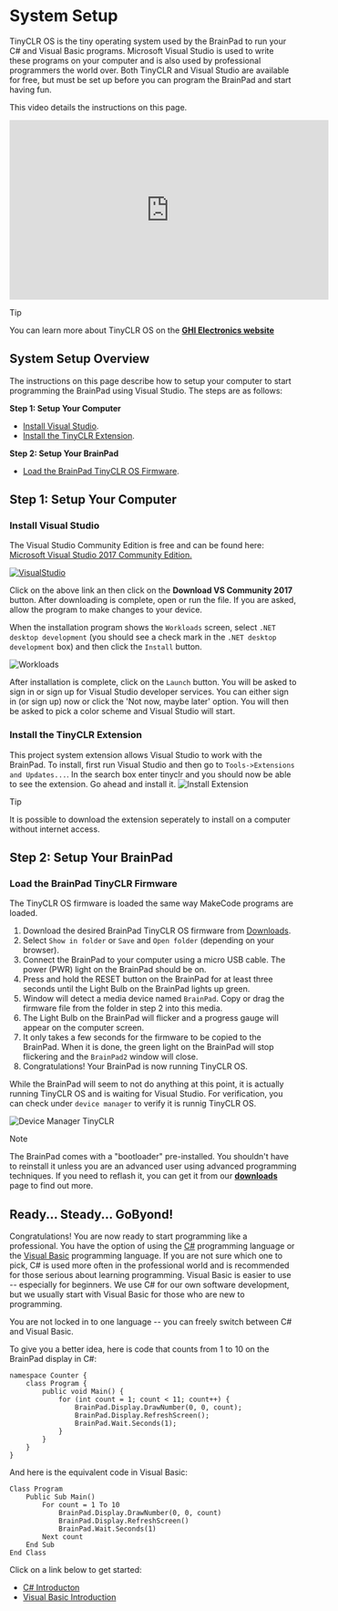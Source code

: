 # System Setup
TinyCLR OS is the tiny operating system used by the BrainPad to run your C# and Visual Basic programs. Microsoft Visual Studio is used to write these programs on your computer and is also used by professional programmers the world over. Both TinyCLR and Visual Studio are available for free, but must be set up before you can program the BrainPad and start having fun.

This video details the instructions on this page.

<iframe width="560" height="315" src="https://www.youtube.com/embed/TDvHfaDPlWk" frameborder="0" allowfullscreen></iframe>


> [!Tip]
> You can learn more about TinyCLR OS on the [**GHI Electronics website**](https://www.ghielectronics.com/tinyclr/features)

## System Setup Overview
The instructions on this page describe how to setup your computer to start programming the BrainPad using Visual Studio. The steps are as follows:

**Step 1: Setup Your Computer**
  * [Install Visual Studio](#install-visual-studio).
  * [Install the TinyCLR Extension](#install-the-tinyclr-extension).

**Step 2: Setup Your BrainPad**
  * [Load the BrainPad TinyCLR OS Firmware](#load-the-brainpad-tinyclr-firmware).

## Step 1: Setup Your Computer

### Install Visual Studio
The Visual Studio Community Edition is free and can be found here: [Microsoft Visual Studio 2017 Community Edition.](https://www.visualstudio.com/vs/community/)

[![VisualStudio](images/download-visual-studio.png)](https://www.visualstudio.com/vs/community/)

Click on the above link an then click on the **Download VS Community 2017** button. After downloading is complete, open or run the file. If you are asked, allow the program to make changes to your device.

When the installation program shows the `Workloads` screen, select `.NET desktop development` (you should see a check mark in the `.NET desktop development` box) and then click the `Install` button.

![Workloads](images/visual-studio-workloads.png)

After installation is complete, click on the `Launch` button. You will be asked to sign in or sign up for Visual Studio developer services. You can either sign in (or sign up) now or click the 'Not now, maybe later' option. You will then be asked to pick a color scheme and Visual Studio will start.

### Install the TinyCLR Extension

This project system extension allows Visual Studio to work with the BrainPad. To install, first run Visual Studio and then go to `Tools->Extensions and Updates...`. In the search box enter tinyclr and you should now be able to see the extension. Go ahead and install it.
![Install Extension](images/Install-tinyclr-extension.gif)

> [!Tip]
> It is possible to download the extension seperately to install on a computer without internet access.

## Step 2: Setup Your BrainPad

### Load the BrainPad TinyCLR Firmware

The TinyCLR OS firmware is loaded the same way MakeCode programs are loaded.

1. Download the desired BrainPad TinyCLR OS firmware from [Downloads](../resources/downloads.md).
2. Select `Show in folder` or `Save` and `Open folder` (depending on your browser).
3. Connect the BrainPad to your computer using a micro USB cable. The power (PWR) light on the BrainPad should be on.
4. Press and hold the RESET button on the BrainPad for at least three seconds until the Light Bulb on the BrainPad lights up green.
5. Window will detect a media device named `BrainPad`. Copy or drag the firmware file from the folder in step 2 into this media.
6. The Light Bulb on the BrainPad will flicker and a progress gauge will appear on the computer screen.
7. It only takes a few seconds for the firmware to be copied to the BrainPad. When it is done, the green light on the BrainPad will stop flickering and the `BrainPad2` window will close.
8. Congratulations! Your BrainPad is now running TinyCLR OS.

While the BrainPad will seem to not do anything at this point, it is actually running TinyCLR OS and is waiting for Visual Studio. For verification, you can check under `device manager` to verify it is runnig TinyCLR OS.

![Device Manager TinyCLR](images/device-manager-tinyclr.png)

> [!Note]
> The BrainPad comes with a "bootloader" pre-installed. You shouldn't have to reinstall it unless you are an advanced user using advanced programming techniques. If you need to reflash it, you can get it from our [**downloads**](../resources/downloads.md) page to find out more.

## Ready... Steady... GoByond!
Congratulations! You are now ready to start programming like a professional. You have the option of using the [C#](csharp/intro.md) programming language or the [Visual Basic](vb/intro.md) programming language. If you are not sure which one to pick, C# is used more often in the professional world and is recommended for those serious about learning programming. Visual Basic is easier to use -- especially for beginners. We use C# for our own software development, but we usually start with Visual Basic for those who are new to programming.

You are not locked in to one language -- you can freely switch between C# and Visual Basic.

To give you a better idea, here is code that counts from 1 to 10 on the BrainPad display in C#:

```
namespace Counter {
    class Program {
        public void Main() {
            for (int count = 1; count < 11; count++) {
                BrainPad.Display.DrawNumber(0, 0, count);
                BrainPad.Display.RefreshScreen();
                BrainPad.Wait.Seconds(1);
            }
        }
    }
}
```

And here is the equivalent code in Visual Basic:
```
Class Program
    Public Sub Main()
        For count = 1 To 10
            BrainPad.Display.DrawNumber(0, 0, count)
            BrainPad.Display.RefreshScreen()
            BrainPad.Wait.Seconds(1)
        Next count
    End Sub
End Class
```

Click on a link below to get started:

* [C# Introducton](csharp/intro.md)
* [Visual Basic Introduction](vb/intro.md)
